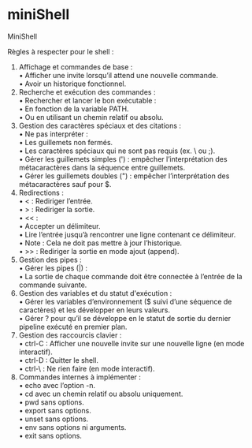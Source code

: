 # miniShell
MiniShell

Règles à respecter pour le shell :  
1. Affichage et commandes de base :  
  • Afficher une invite lorsqu’il attend une nouvelle commande.  
  • Avoir un historique fonctionnel.  
2. Recherche et exécution des commandes :  
  • Rechercher et lancer le bon exécutable :  
    • En fonction de la variable PATH.  
    • Ou en utilisant un chemin relatif ou absolu.  
3. Gestion des caractères spéciaux et des citations :  
  • Ne pas interpréter :  
    • Les guillemets non fermés.  
    • Les caractères spéciaux qui ne sont pas requis (ex. \ ou ;).  
  • Gérer les guillemets simples (') : empêcher l’interprétation des métacaractères dans la séquence entre guillemets.  
  • Gérer les guillemets doubles (") : empêcher l’interprétation des métacaractères sauf pour $.  
5. Redirections :  
  • < : Rediriger l’entrée.  
  • > : Rediriger la sortie.  
  • << :  
    • Accepter un délimiteur.  
    • Lire l’entrée jusqu’à rencontrer une ligne contenant ce délimiteur.  
    • Note : Cela ne doit pas mettre à jour l’historique.  
  • >> : Rediriger la sortie en mode ajout (append).  
5. Gestion des pipes :  
  • Gérer les pipes (|) :  
    • La sortie de chaque commande doit être connectée à l’entrée de la commande suivante.  
6. Gestion des variables et du statut d'exécution :  
  • Gérer les variables d’environnement ($ suivi d’une séquence de caractères) et les développer en leurs valeurs.  
  • Gérer ? pour qu’il se développe en le statut de sortie du dernier pipeline exécuté en premier plan.  
7. Gestion des raccourcis clavier :  
  • ctrl-C : Afficher une nouvelle invite sur une nouvelle ligne (en mode interactif).  
  • ctrl-D : Quitter le shell.  
  • ctrl-\ : Ne rien faire (en mode interactif).  
8. Commandes internes à implémenter :  
  • echo avec l’option -n.  
  • cd avec un chemin relatif ou absolu uniquement.  
  • pwd sans options.  
  • export sans options.  
  • unset sans options.  
  • env sans options ni arguments.  
  • exit sans options.  
